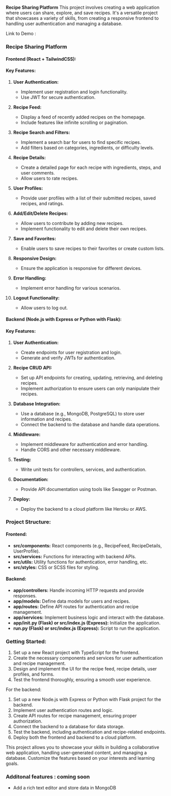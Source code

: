**Recipe Sharing Platform** This project involves creating a web application where users can share, explore, and save
recipes. It's a versatile project that showcases a variety of skills, from creating a responsive frontend to handling
user authentication and managing a database.

Link to Demo :

### Recipe Sharing Platform

#### Frontend (React + TailwindCSS):

#### Key Features:

1. **User Authentication:**

   - Implement user registration and login functionality.
   - Use JWT for secure authentication.

2. **Recipe Feed:**

   - Display a feed of recently added recipes on the homepage.
   - Include features like infinite scrolling or pagination.

3. **Recipe Search and Filters:**

   - Implement a search bar for users to find specific recipes.
   - Add filters based on categories, ingredients, or difficulty levels.

4. **Recipe Details:**

   - Create a detailed page for each recipe with ingredients, steps, and user comments.
   - Allow users to rate recipes.

5. **User Profiles:**

   - Provide user profiles with a list of their submitted recipes, saved recipes, and ratings.

6. **Add/Edit/Delete Recipes:**

   - Allow users to contribute by adding new recipes.
   - Implement functionality to edit and delete their own recipes.

7. **Save and Favorites:**

   - Enable users to save recipes to their favorites or create custom lists.

8. **Responsive Design:**

   - Ensure the application is responsive for different devices.

9. **Error Handling:**

   - Implement error handling for various scenarios.

10. **Logout Functionality:**
    - Allow users to log out.

#### Backend (Node.js with Express or Python with Flask):

#### Key Features:

1. **User Authentication:**

   - Create endpoints for user registration and login.
   - Generate and verify JWTs for authentication.

2. **Recipe CRUD API:**

   - Set up API endpoints for creating, updating, retrieving, and deleting recipes.
   - Implement authorization to ensure users can only manipulate their recipes.

3. **Database Integration:**

   - Use a database (e.g., MongoDB, PostgreSQL) to store user information and recipes.
   - Connect the backend to the database and handle data operations.

4. **Middleware:**

   - Implement middleware for authentication and error handling.
   - Handle CORS and other necessary middleware.

5. **Testing:**

   - Write unit tests for controllers, services, and authentication.

6. **Documentation:**

   - Provide API documentation using tools like Swagger or Postman.

7. **Deploy:**
   - Deploy the backend to a cloud platform like Heroku or AWS.

### Project Structure:

#### Frontend:

- **src/components:** React components (e.g., RecipeFeed, RecipeDetails, UserProfile).
- **src/services:** Functions for interacting with backend APIs.
- **src/utils:** Utility functions for authentication, error handling, etc.
- **src/styles:** CSS or SCSS files for styling.

#### Backend:

- **app/controllers:** Handle incoming HTTP requests and provide responses.
- **app/models:** Define data models for users and recipes.
- **app/routes:** Define API routes for authentication and recipe management.
- **app/services:** Implement business logic and interact with the database.
- **app/**init**.py (Flask) or src/index.js (Express):** Initialize the application.
- **run.py (Flask) or src/index.js (Express):** Script to run the application.

### Getting Started:

1. Set up a new React project with TypeScript for the frontend.
2. Create the necessary components and services for user authentication and recipe management.
3. Design and implement the UI for the recipe feed, recipe details, user profiles, and forms.
4. Test the frontend thoroughly, ensuring a smooth user experience.

For the backend:

1. Set up a new Node.js with Express or Python with Flask project for the backend.
2. Implement user authentication routes and logic.
3. Create API routes for recipe management, ensuring proper authorization.
4. Connect the backend to a database for data storage.
5. Test the backend, including authentication and recipe-related endpoints.
6. Deploy both the frontend and backend to a cloud platform.

This project allows you to showcase your skills in building a collaborative web application, handling user-generated
content, and managing a database. Customize the features based on your interests and learning goals.

### Additonal features : coming soon

- Add a rich text editor and store data in MongoDB
